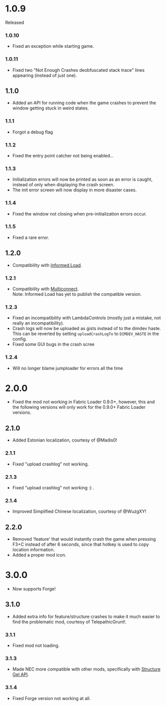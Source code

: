 # 1.0.9
Released
### 1.0.10
- Fixed an exception while starting game.
### 1.0.11
- Fixed two "Not Enough Crashes deobfuscated stack trace" lines appearing (instead of just one).
## 1.1.0
- Added an API for running code when the game crashes to prevent the window getting stuck in weird states.
### 1.1.1
- Forgot a debug flag
### 1.1.2
- Fixed the entry point catcher not being enabled...
### 1.1.3
- Initialization errors will now be printed as soon as an error is caught, instead of only when displaying the crash screen.
- The init error screen will now display in more disaster cases.
### 1.1.4
- Fixed the window not closing when pre-initialization errors occur.
### 1.1.5
- Fixed a rare error.
## 1.2.0
- Compatibility with [Informed Load](https://www.curseforge.com/minecraft/mc-mods/informed-load).
### 1.2.1
- Compatibility with [Multiconnect](https://www.curseforge.com/minecraft/mc-mods/multiconnect/files).  
  Note: Informed Load has yet to publish the compatible version.
### 1.2.3
- Fixed an incompatibility with LambdaControls (mostly just a mistake, not really an incompatibility).
- Crash logs will now be uploaded as gists instead of to the dimdev haste. This can be reverted by setting `uploadCrashLogTo` to `DIMDEV_HASTE` in the config.
- Fixed some GUI bugs in the crash scree
### 1.2.4
- Will no longer blame jumploader for errors all the time
# 2.0.0
- Fixed the mod not working in Fabric Loader 0.9.0+, however, this and the following versions will only work for the 0.9.0+ Fabric Loader versions.
## 2.1.0
- Added Estonian localization, courtesy of @Madis0!
### 2.1.1
- Fixed "upload crashlog" not working.
### 2.1.3
- Fixed "upload crashlog" not working :) .
### 2.1.4
- Improved Simplified Chinese localization, courtesy of @WuzgXY!
## 2.2.0
- Removed 'feature' that would instantly crash the game when pressing F3+C instead of after 6 seconds, since that hotkey is used to copy location information.
- Added a proper mod icon.
# 3.0.0
- Now supports Forge!
## 3.1.0
- Added extra info for feature/structure crashes to make it much easier to find the problematic mod, courtesy of TelepathicGrunt!.
### 3.1.1
- Fixed mod not loading.
### 3.1.3
- Made NEC more compatible with other mods, specifically with [Structure Gel API](https://www.curseforge.com/minecraft/mc-mods/structure-gel-api).
### 3.1.4
- Fixed Forge version not working at all.